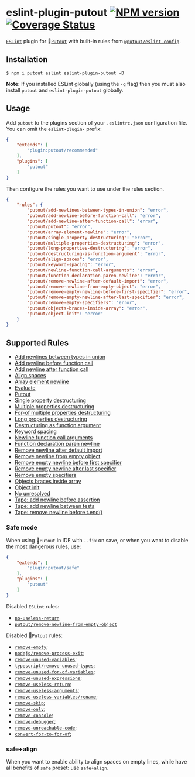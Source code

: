 # eslint-plugin-putout [![NPM version][NPMIMGURL]][NPMURL] [![Coverage Status][CoverageIMGURL]][CoverageURL]

[NPMIMGURL]: https://img.shields.io/npm/v/eslint-plugin-putout.svg?style=flat&longCache=true
[NPMURL]: https://npmjs.org/package/eslint-plugin-putout "npm"
[CoverageURL]: https://coveralls.io/github/coderaiser/putout?branch=master
[CoverageIMGURL]: https://coveralls.io/repos/coderaiser/putout/badge.svg?branch=master&service=github

[`ESLint`](https://eslint.org) plugin for 🐊[`Putout`](https://github.com/coderaiser/putout) with built-in rules from [`@putout/eslint-config`](https://github.com/coderaiser/putout/tree/master/packages/eslint-config).

## Installation

```
$ npm i putout eslint eslint-plugin-putout -D
```

**Note:** If you installed ESLint globally (using the `-g` flag) then you must also install `putout` and `eslint-plugin-putout` globally.

## Usage

Add `putout` to the plugins section of your `.eslintrc.json` configuration file. You can omit the `eslint-plugin-` prefix:

```json
{
    "extends": [
        "plugin:putout/recommended"
    ],
    "plugins": [
        "putout"
    ]
}
```

Then configure the rules you want to use under the rules section.

```json
{
    "rules": {
        "putout/add-newlines-between-types-in-union": "error",
        "putout/add-newline-before-function-call": "error",
        "putout/add-newline-after-function-call": "error",
        "putout/putout": "error",
        "putout/array-element-newline": "error",
        "putout/single-property-destructuring": "error",
        "putout/multiple-properties-destructuring": "error",
        "putout/long-properties-destructuring": "error",
        "putout/destructuring-as-function-argument": "error",
        "putout/align-spaces": "error",
        "putout/keyword-spacing": "error",
        "putout/newline-function-call-arguments": "error",
        "putout/function-declaration-paren-newline": "error",
        "putout/remove-newline-after-default-import": "error",
        "putout/remove-newline-from-empty-object": "error",
        "putout/remove-empty-newline-before-first-specifier": "error",
        "putout/remove-empty-newline-after-last-specifier": "error",
        "putout/remove-empty-specifiers": "error",
        "putout/objects-braces-inside-array": "error",
        "putout/object-init": "error"
    }
}
```

## Supported Rules

- [Add newlines between types in union](/packages/eslint-plugin-putout/lib/add-newlines-between-types-in-union)
- [Add newline before function call](/packages/eslint-plugin-putout/lib/add-newline-before-function-call)
- [Add newline after function call](/packages/eslint-plugin-putout/lib/add-newline-after-function-call)
- [Align spaces](/packages/eslint-plugin-putout/lib/align-spaces)
- [Array element newline](/packages/eslint-plugin-putout/lib/array-element-newline)
- [Evaluate](/packages/eslint-plugin-putout/lib/evaluate)
- [Putout](lib/putout)
- [Single property destructuring](/packages/eslint-plugin-putout/lib/single-property-destructuring)
- [Multiple properties destructuring](/packages/eslint-plugin-putout/lib/multiple-properties-destructuring)
- [For-of multiple properties destructuring](/packages/eslint-plugin-putout/lib/for-of-multiple-properties-destructuring)
- [Long properties destructuring](/packages/eslint-plugin-putout/lib/long-properties-destructuring)
- [Destructuring as function argument](/packages/eslint-plugin-putout/lib/destructuring-as-function-argument)
- [Keyword spacing](/packages/eslint-plugin-putout/lib/keyword-spacing)
- [Newline function call arguments](/packages/eslint-plugin-putout/lib/newline-function-call-arguments)
- [Function declaration paren newline](/packages/eslint-plugin-putout/lib/function-declaration-paren-newline)
- [Remove newline after default import](/packages/eslint-plugin-putout/lib/remove-newline-after-default-import)
- [Remove newline from empty object](/packages/eslint-plugin-putout/lib/remove-newline-from-empty-object)
- [Remove empty newline before first specifier](/packages/eslint-plugin-putout/lib/remove-empty-newline-before-first-specifier)
- [Remove empty newline after last specifier](/packages/eslint-plugin-putout/lib/remove-empty-newline-after-last-specifier)
- [Remove empty specifiers](/packages/eslint-plugin-putout/lib/remove-empty-specifiers)
- [Objects braces inside array](/packages/eslint-plugin-putout/lib/objects-braces-inside-array)
- [Object init](/packages/eslint-plugin-putout/lib/object-init)
- [No unresolved](/packages/eslint-plugin-putout/lib/no-unresolved)
- [Tape: add newline before assertion]('/packages/eslint-plugin-putout/lib/tape-add-new-line-before-assertion)
- [Tape: add newline between tests]('/packages/eslint-plugin-putout/lib/tape-add-new-line-between-tests)
- [Tape: remove newline before t.end()]('/packages/eslint-plugin-putout/lib/tape-remove-newline-before-t-end)

### Safe mode

When using 🐊`Putout` in IDE with `--fix` on save, or when you want to disable the most dangerous rules, use:

```json
{
    "extends": [
        "plugin:putout/safe"
    ],
    "plugins": [
        "putout"
    ]
}
```

Disabled `ESLint` rules:

- [`no-useless-return`](https://eslint.org/docs/rules/no-useless-return)
- [`putout/remove-newline-from-empty-object`](https://eslint.org/docs/rules/no-useless-return)

Disabled 🐊`Putout` rules:

- [`remove-empty`](https://github.com/coderaiser/putout/tree/v24.0.0/packages/plugin-remove-empty);
- [`nodejs/remove-process-exit`](https://github.com/coderaiser/putout/tree/v24.0.0/packages/plugin-nodejs#remove-process-exit);
- [`remove-unused-variables`](https://github.com/coderaiser/putout/tree/v24.0.0/packages/remove-unused-variables);
- [`typescript/remove-unused-types`](https://github.com/coderaiser/putout/tree/v24.0.2/packages/plugin-typescript#remove-unused-types);
- [`remove-unused-for-of-variables`](https://github.com/coderaiser/putout/tree/v24.0.0/packages/remove-unused-for-of-variables);
- [`remove-unused-expressions`](https://github.com/coderaiser/putout/tree/v24.0.0/packages);
- [`remove-useless-return`](https://github.com/coderaiser/putout/tree/master/remove-useless-return);
- [`remove-useless-arguments`](https://github.com/coderaiser/putout/tree/master/remove-useless-arguments);
- [`remove-useless-variables/rename`](https://github.com/coderaiser/putout/tree/master/remove-useless-arguments#rename);
- [`remove-skip`](https://github.com/coderaiser/putout/tree/v24.0.0/packages/remove-skip);
- [`remove-only`](https://github.com/coderaiser/putout/tree/v24.0.0/packages/remove-only);
- [`remove-console`](https://github.com/coderaiser/putout/tree/v24.0.0/packages/remove-console);
- [`remove-debugger`](https://github.com/coderaiser/putout/tree/v24.0.0/packages/remove-debugger);
- [`remove-unreachable-code`](https://github.com/coderaiser/putout/tree/v24.0.0/packages/remove-unreachable-code);
- [`convert-for-to-for-of`](https://github.com/coderaiser/putout/tree/v24.0.0/packages/convert-for-to-for-of);

### safe+align

When you want to enable ability to align spaces on empty lines, while have all benefits of `safe` preset: use `safe+align`.

